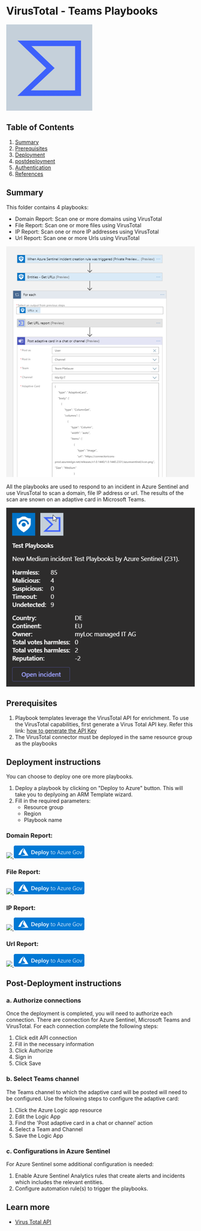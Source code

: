 # VirusTotal - Teams Playbooks

![VirusTotal](../../Images/VirusTotal.png)<br>
## Table of Contents

1. [Summary](#overview)
1. [Prerequisites](prerequisites)
1. [Deployment](#deployment)
1. [postdeployment](postdeployment)
1. [Authentication](#Authentication)
1. [References](#references)

<a name="summary"></a>

## Summary

This folder contains 4 playbooks: 
* Domain Report: Scan one or more domains using VirusTotal
* File Report: Scan one or more files using VirusTotal
* IP Report: Scan one or more IP addresses using VirusTotal
* Url Report: Scan one or more Urls using VirusTotal

![Playbook](../../Images/Playbook%20Teams.png)

All the playbooks are used to respond to an incident in Azure Sentinel and use VirusTotal to scan a domain, file IP address or url. The results of the scan are snown on an adaptive card in Microsoft Teams. 

![Microsoft Teams](../../Images/Microsoft%20Teams.png)

<a name="Prerequisites"></a>

## Prerequisites

1. Playbook templates leverage the VirusTotal API for enrichment. To use the VirusTotal capabilities, first generate a Virus Total API key. Refer this link: [how to generate the API Key](https://developers.virustotal.com/v3.0/reference#getting-started)
1. The VirusTotal connector must be deployed in the same resource group as the playbooks

<a name="deployment"></a>

## Deployment instructions 

You can choose to deploy one ore more playbooks.

1. Deploy a playbook by clicking on "Deploy to Azure" button. This will take you to deplyoing an ARM Template wizard.
2. Fill in the required parameters:
    * Resource group
    * Region
    * Playbook name

### Domain Report:

<a href="https://portal.azure.com/#create/Microsoft.Template/uri/https%3A%2F%2Fraw.githubusercontent.com%2Fmartijntakken%2FAzure-Sentinel%2Ffeature%2Fvirustotal%2FPlaybooks%2FVirusTotal%2FPlaybooks%2FTeams%2FDomain%20Report%20Teams.json" target="_blank">
    <img src="https://aka.ms/deploytoazurebutton"/>
</a>

<a href="https://portal.azure.us/#create/Microsoft.Template/uri/https%3A%2F%2Fraw.githubusercontent.com%2Fmartijntakken%2FAzure-Sentinel%2Ffeature%2Fvirustotal%2FPlaybooks%2FVirusTota%2FPlaybooks%2FTeams%2FDomain%20Report%20Teams.json" target="_blank">
   <img src="https://raw.githubusercontent.com/Azure/azure-quickstart-templates/master/1-CONTRIBUTION-GUIDE/images/deploytoazuregov.png"/>    
</a>

### File Report:

<a href="https://portal.azure.com/#create/Microsoft.Template/uri/https%3A%2F%2Fraw.githubusercontent.com%2Fmartijntakken%2FAzure-Sentinel%2Ffeature%2Fvirustotal%2FPlaybooks%2FVirusTotal%2FPlaybooks%2FTeams%2FFile%20Report%20Teams.json" target="_blank">
    <img src="https://aka.ms/deploytoazurebutton"/>
</a>

<a href="https://portal.azure.us/#create/Microsoft.Template/uri/https%3A%2F%2Fraw.githubusercontent.com%2Fmartijntakken%2FAzure-Sentinel%2Ffeature%2Fvirustotal%2FPlaybooks%2FVirusTotal%2FPlaybooks%2FTeams%2FFile%20Report%20Teams.json" target="_blank">
   <img src="https://raw.githubusercontent.com/Azure/azure-quickstart-templates/master/1-CONTRIBUTION-GUIDE/images/deploytoazuregov.png"/>    
</a>

### IP Report:

<a href="https://portal.azure.com/#create/Microsoft.Template/uri/https%3A%2F%2Fraw.githubusercontent.com%2Fmartijntakken%2FAzure-Sentinel%2Ffeature%2Fvirustotal%2FPlaybooks%2FVirusTotal%2FPlaybooks%2FTeams%2FIP%20Report%20Teams.json" target="_blank">
    <img src="https://aka.ms/deploytoazurebutton"/>
</a>

<a href="https://portal.azure.us/#create/Microsoft.Template/uri/https%3A%2F%2Fraw.githubusercontent.com%2Fmartijntakken%2FAzure-Sentinel%2Ffeature%2Fvirustotal%2FPlaybooks%2FVirusTotal%2FPlaybooks%2FTeams%2FIP%20Report%20Teams.json" target="_blank">
   <img src="https://raw.githubusercontent.com/Azure/azure-quickstart-templates/master/1-CONTRIBUTION-GUIDE/images/deploytoazuregov.png"/>    
</a>

### Url Report:

<a href="https://portal.azure.com/#create/Microsoft.Template/uri/https%3A%2F%2Fraw.githubusercontent.com%2Fmartijntakken%2FAzure-Sentinel%2Ffeature%2Fvirustotal%2FPlaybooks%2FVirusTotal%2FPlaybooks%2FTeams%2FUrl%20Report%20Teams.json" target="_blank">
    <img src="https://aka.ms/deploytoazurebutton"/>
</a>

<a href="https://portal.azure.us/#create/Microsoft.Template/uri/https%3A%2F%2Fraw.githubusercontent.com%2Fmartijntakken%2FAzure-Sentinel%2Ffeature%2Fvirustotal%2FPlaybooks%2FVirusTotal%2FPlaybooks%2FTeams%2FUrl%20Report%20Teams.json" target="_blank">
   <img src="https://raw.githubusercontent.com/Azure/azure-quickstart-templates/master/1-CONTRIBUTION-GUIDE/images/deploytoazuregov.png"/>    
</a>

<a name="postdeployment"></a>

## Post-Deployment instructions 
### a. Authorize connections
Once the deployment is completed, you will need to authorize each connection. There are connection for Azure Sentinel, Microsoft Teams and VirusTotal. For each connection complete the following steps:
 1. Click edit API connection
 1. Fill in the necessary information
 1. Click Authorize
 1. Sign in
 1. Click Save

### b. Select Teams channel
The Teams channel to which the adaptive card will be posted will need to be configured. Use the following steps to configure the adaptive card:

1. Click the Azure Logic app resource
1. Edit the Logic App
1. Find the 'Post adaptive card in a chat or channel' action
1. Select a Team and Channel
1. Save the Logic App

### c. Configurations in Azure Sentinel
For Azure Sentinel some additional configuration is needed:
1. Enable Azure Sentinel Analytics rules that create alerts and incidents which includes the relevant entities.
1. Configure automation rule(s) to trigger the playbooks.


<a name="references"></a>

## Learn more
* <a href="https://developers.virustotal.com/v3.0/reference" target="_blank">Virus Total API</a>